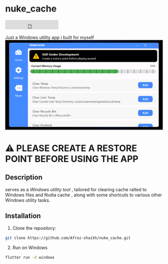 # nuke_cache

<!-- Place this tag where you want the button to render. -->
<iframe src="https://ghbtns.com/github-btn.html?user=afroz-shaikh&repo=nukecache&type=star&count=true&size=large" frameborder="0" scrolling="0" width="170" height="30" title="GitHub"></iframe>


Just a Windows utility app i built for myself
 <img src="https://github.com/Afroz-Shaikh/NukeCache/blob/main/assets/thumbnail/thumbnail.png" alt="s1" width="800">
# ⚠️ PLEASE CREATE A RESTORE POINT BEFORE USING THE APP

## Description

serves as a *Windows utility tool* , tailored for  clearing cache ralted to Windows files and Nvdia cache , along with some shortcuts to  various other Windows utility tasks.




## Installation

1. Clone the repository:

```bash
git clone https://github.com/Afroz-shaikh/nuke_cache.git
```

2. Run on Windows 

``` bash
flutter run -d windows
```
